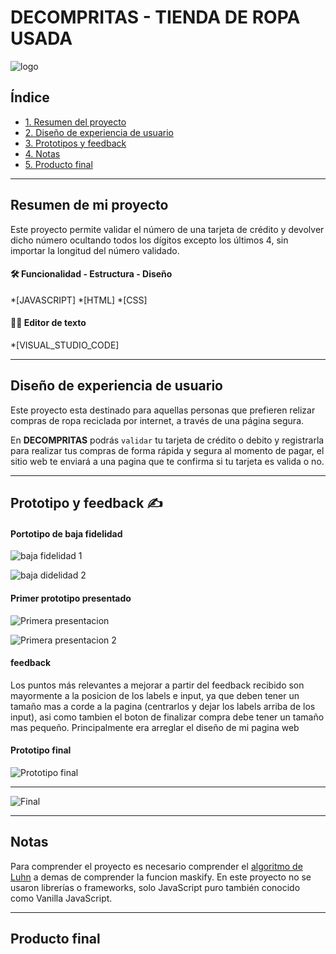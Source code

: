 # DECOMPRITAS - TIENDA DE ROPA USADA

![logo](https://user-images.githubusercontent.com/127140327/228970466-109c965b-ca43-4ca5-8eca-a487ea97d332.jpg)

## Índice

* [1. Resumen del proyecto](#1-resumen-del-proyecto)
* [2. Diseño de experiencia de usuario](#3-(diseño-de-experiencia-de-usuario))
* [3. Prototipos y feedback](#2-imagen-prototipo)
* [4. Notas](#4-notas)
* [5. Producto final](#5-link-de-gelipay)

***


## Resumen de mi proyecto
Este proyecto permite validar el número de una tarjeta de crédito y devolver dicho número ocultando todos los dígitos excepto los últimos 4, sin importar la longitud del número validado.

#### 🛠 Funcionalidad - Estructura - Diseño 
*[JAVASCRIPT]
*[HTML]
*[CSS]

#### 👩‍💻 Editor de texto
*[VISUAL_STUDIO_CODE]

***


## Diseño de experiencia de usuario

Este proyecto esta destinado para aquellas personas que prefieren relizar compras de ropa reciclada por internet, a través de una página segura.

En **DECOMPRITAS** podrás `validar` tu tarjeta de crédito o debito y registrarla para realizar tus compras de forma rápida y segura al momento de pagar, el sitio web te enviará a una pagina que te confirma si tu tarjeta es valida o no.

***


## Prototipo y feedback ✍️

#### Portotipo de baja fidelidad

![baja fidelidad 1](https://user-images.githubusercontent.com/127140327/228965203-75f8ed6f-de8a-4017-b42b-d5a4a565495e.jpg)

![baja didelidad 2](https://user-images.githubusercontent.com/127140327/228965254-a3a3bf5d-6441-44aa-8bd5-3dc752abc82a.jpg)

#### Primer prototipo presentado

![Primera presentacion](https://user-images.githubusercontent.com/127140327/228975222-ddbaa102-e74c-4813-80f5-8750284cc1d7.jpg)

![Primera presentacion 2](https://user-images.githubusercontent.com/127140327/228975810-f0db5b1f-9cc8-4a71-9c55-fc5c2b124ca8.jpg)

#### feedback

Los puntos más relevantes a mejorar a partir del feedback recibido son mayormente a la posicion de los labels e input, ya que deben tener un tamaño mas a corde a la pagina (centrarlos y dejar los labels arriba de los input), asi como tambien el boton de finalizar compra debe tener un tamaño mas pequeño. Principalmente era arreglar el diseño de mi pagina web

#### Prototipo final

![Prototipo final](https://user-images.githubusercontent.com/127140327/228977213-ff58d837-6eeb-4a71-96ac-d8d9ade720f5.jpg)

***

![Final](https://user-images.githubusercontent.com/127140327/228977332-214be60a-4552-469a-8436-e3943b31257c.jpg)


***


## Notas
Para comprender el proyecto es necesario comprender el [algoritmo de Luhn](https://es.wikipedia.org/wiki/Algoritmo_de_Luhn) a demas de comprender la funcion maskify.
En este proyecto no se usaron librerías o frameworks, solo JavaScript puro también conocido como Vanilla JavaScript.

***


## Producto final

